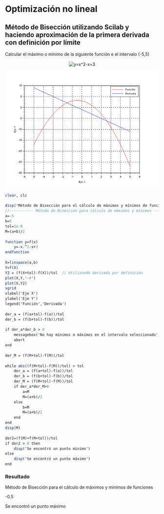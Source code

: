 # Optimización no lineal
## Método de Bisección utilizando Scilab y haciendo aproximación de la primera derivada con definición por límite
Calcular el máximo o mínimo de la siguiente función e el intervalo (-5,5)
<p align="center"><img align="center" src="https://i.upmath.me/svg/%20y%3Dx%5E2-x%2B3%20" alt=" y=x^2-x+3 " /></p>

![](https://github.com/olejnikucv/ricardo/blob/master/Optimizacionnolineal/Grafico.png)

```scilab
clear, clc

disp('Método de Bisección para el cálculo de máximos y mínimos de funciones')
//----------- Método de Bisección para cálculo de máximos y mínimos ---------//
a=-5
b=5
tol=1e-8
M=(a+b)/2

function y=f(x)
    y=-x.^2-x+3
endfunction

X=linspace(a,b)
Y=f(X)
Y2 = (f(X+tol)-f(X))/tol  // Utilizando derivada por definición
plot(X,Y,'-r')
plot(X,Y2)
xgrid
xlabel('Eje X')
ylabel('Eje Y')
legend('Función','Derivada')

der_a = (f(a+tol)-f(a))/tol
der_b = (f(b+tol)-f(b))/tol

if der_a*der_b > 0
    messagebox('No hay mínimos o máximos en el intervalo seleccionado','Error','info')
    abort
end

der_M = (f(M+tol)-f(M))/tol

while abs((f(M+tol)-f(M))/tol) > tol
    der_a = (f(a+tol)-f(a))/tol
    der_b = (f(b+tol)-f(b))/tol
    der_M = (f(M+tol)-f(M))/tol
    if der_a*der_M>0
        a=M
        M=(a+b)/2
    else
        b=M
        M=(a+b)/2
    end
end
disp(M)

der2=(f(M)+f(M+tol))/tol
if der2 > 0 then
    disp('Se encontró un punto mínimo')
else
    disp('Se encontró un punto máximo')
end
```

### Resultado
 Método de Bisección para el cálculo de máximos y mínimos de funciones

  -0.5

 Se encontró un punto máximo
